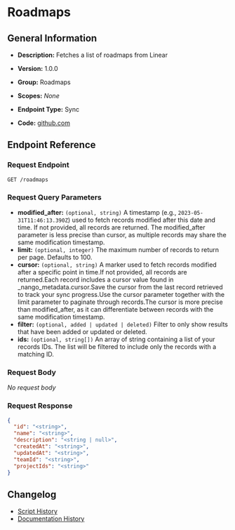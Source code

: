 <!-- BEGIN GENERATED CONTENT -->
# Roadmaps

## General Information

- **Description:** Fetches a list of roadmaps from Linear

- **Version:** 1.0.0
- **Group:** Roadmaps
- **Scopes:** _None_
- **Endpoint Type:** Sync
- **Code:** [github.com](https://github.com/NangoHQ/integration-templates/tree/main/integrations/linear/syncs/roadmaps.ts)


## Endpoint Reference

### Request Endpoint

`GET /roadmaps`

### Request Query Parameters

- **modified_after:** `(optional, string)` A timestamp (e.g., `2023-05-31T11:46:13.390Z`) used to fetch records modified after this date and time. If not provided, all records are returned. The modified_after parameter is less precise than cursor, as multiple records may share the same modification timestamp.
- **limit:** `(optional, integer)` The maximum number of records to return per page. Defaults to 100.
- **cursor:** `(optional, string)` A marker used to fetch records modified after a specific point in time.If not provided, all records are returned.Each record includes a cursor value found in _nango_metadata.cursor.Save the cursor from the last record retrieved to track your sync progress.Use the cursor parameter together with the limit parameter to paginate through records.The cursor is more precise than modified_after, as it can differentiate between records with the same modification timestamp.
- **filter:** `(optional, added | updated | deleted)` Filter to only show results that have been added or updated or deleted.
- **ids:** `(optional, string[])` An array of string containing a list of your records IDs. The list will be filtered to include only the records with a matching ID.

### Request Body

_No request body_

### Request Response

```json
{
  "id": "<string>",
  "name": "<string>",
  "description": "<string | null>",
  "createdAt": "<string>",
  "updatedAt": "<string>",
  "teamId": "<string>",
  "projectIds": "<string>"
}
```

## Changelog

- [Script History](https://github.com/NangoHQ/integration-templates/commits/main/integrations/linear/syncs/roadmaps.ts)
- [Documentation History](https://github.com/NangoHQ/integration-templates/commits/main/integrations/linear/syncs/roadmaps.md)

<!-- END  GENERATED CONTENT -->

